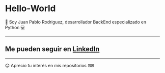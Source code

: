 # Hello-World

:wave: Soy Juan Pablo Rodriguez, desarrollador BackEnd especializado en Python :computer:  <br>

---
## Me pueden seguir en [LinkedIn](www.linkedin.com/in/juan-pablo-rodriguez-2021) 
---
😊 Aprecio tu interés en mis repositorios ⌨ 
